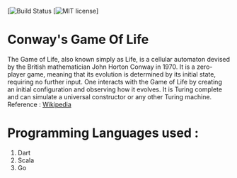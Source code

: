 [![Build Status](https://travis-ci.com/bhavesh242/SE-HW02.svg?branch=master)
[![MIT license](https://img.shields.io/badge/License-MIT-green.svg)]
# Conway's Game Of Life

The Game of Life, also known simply as Life, is a cellular automaton devised by the British mathematician John Horton Conway in 1970. It is a zero-player game, meaning that its evolution is determined by its initial state, requiring no further input. One interacts with the Game of Life by creating an initial configuration and observing how it evolves. It is Turing complete and can simulate a universal constructor or any other Turing machine.
Reference : [Wikipedia](https://en.wikipedia.org/wiki/Conway%27s_Game_of_Life)

# Programming Languages used :

1. Dart
2. Scala
3. Go